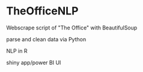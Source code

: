 # TheOfficeNLP

Webscrape script of "The Office" with BeautifulSoup 

parse and clean data via Python

NLP in R

shiny app/power BI UI
